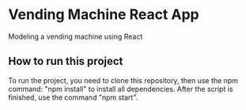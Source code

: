 # Vending Machine React App

Modeling a vending machine using React

## How to run this project

To run the project, you need to clone this repository, then use the npm command: "npm install" to install all dependencies. After the script is finished, use the command "npm start".
